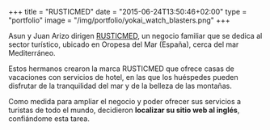 +++
title = "RUSTICMED"
date = "2015-06-24T13:50:46+02:00"
type = "portfolio"
image = "/img/portfolio/yokai_watch_blasters.png"
+++

Asun y Juan Arizo dirigen [RUSTICMED](http://www.rusticmed.es/), un negocio familiar que se dedica al sector turístico, ubicado en Oropesa del Mar (España), cerca del mar Mediterráneo.

Estos hermanos crearon la marca RUSTICMED que ofrece casas de vacaciones con servicios de hotel, en las que los huéspedes pueden disfrutar de la tranquilidad del mar y de la belleza de las montañas.

Como medida para ampliar el negocio y poder ofrecer sus servicios a turistas de todo el mundo, decidieron **localizar su sitio web al inglés**, confiándome esta tarea.